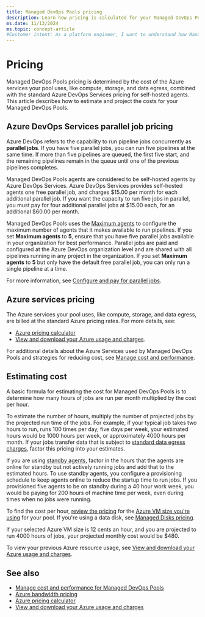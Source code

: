 ```yaml
---
title: Managed DevOps Pools pricing
description: Learn how pricing is calculated for your Managed DevOps Pools.
ms.date: 11/13/2024
ms.topic: concept-article
#Customer intent: As a platform engineer, I want to understand how Managed DevOps Pools pricing is determined so that I can estimate my projected cost.
---
```


# Pricing

Managed DevOps Pools pricing is determined by the cost of the Azure services your pool uses, like compute, storage, and data egress, combined with the standard Azure DevOps Services pricing for self-hosted agents. This article describes how to estimate and project the costs for your Managed DevOps Pools.

## Azure DevOps Services parallel job pricing

Azure DevOps refers to the capability to run pipeline jobs concurrently as **parallel jobs**. If you have five parallel jobs, you can run five pipelines at the same time. If more than five pipelines are queued, the first five start, and the remaining pipelines remain in the queue until one of the previous pipelines completes.

Managed DevOps Pools agents are considered to be self-hosted agents by Azure DevOps Services. Azure DevOps Services provides self-hosted agents one free parallel job, and charges $15.00 per month for each additional parallel job. If you want the capacity to run five jobs in parallel, you must pay for four additional parallel jobs at $15.00 each, for an additional $60.00 per month.

Managed DevOps Pools uses the [Maximum agents](./configure-pool-settings.md#maximum-agents) to configure the maximum number of agents that it makes available to run pipelines. If you set **Maximum agents** to **5**, ensure that you have five parallel jobs available in your organization for best performance. Parallel jobs are paid and configured at the Azure DevOps organization level and are shared with all pipelines running in any project in the organization. If you set **Maximum agents** to **5** but only have the default free parallel job, you can only run a single pipeline at a time.

For more information, see [Configure and pay for parallel jobs](../pipelines/licensing/concurrent-jobs.md?tabs=self-hosted).

## Azure services pricing

The Azure services your pool uses, like compute, storage, and data egress, are billed at the standard Azure pricing rates. For more details, see:

* [Azure pricing calculator](https://azure.microsoft.com/pricing/calculator/)
* [View and download your Azure usage and charges](/azure/cost-management-billing/understand/download-azure-daily-usage).

For additional details about the Azure Services used by Managed DevOps Pools and strategies for reducing cost, see [Manage cost and performance](./manage-costs.md).

## Estimating cost

A basic formula for estimating the cost for Managed DevOps Pools is to determine how many hours of jobs are run per month multiplied by the cost per hour.

To estimate the number of hours, multiply the number of projected jobs by the projected run time of the jobs. For example, if your typical job takes two hours to run, runs 100 times per day, five days per week, your estimated hours would be 1000 hours per week, or approximately 4000 hours per month. If your jobs transfer data that is subject to [standard data egress charges](https://azure.microsoft.com/pricing/details/bandwidth/), factor this pricing into your estimates.

If you are using [standby agents](./configure-scaling.md#standby-agent-mode), factor in the hours that the agents are online for standby but not actively running jobs and add that to the estimated hours. To use standby agents, you configure a provisioning schedule to keep agents online to reduce the startup time to run jobs. If you provisioned five agents to be on standby during a 40 hour work week, you would be paying for 200 hours of machine time per week, even during times when no jobs were running.

To find the cost per hour, [review the pricing](https://azure.microsoft.com/pricing/details/virtual-machines/linux/) for the [Azure VM size you're using](/azure/virtual-machines/sizes) for your pool. If you're using a data disk, see [Managed Disks pricing](https://azure.microsoft.com/pricing/details/managed-disks/).

If your selected Azure VM size is 12 cents an hour, and you are projected to run 4000 hours of jobs, your projected monthly cost would be $480.

To view your previous Azure resource usage, see [View and download your Azure usage and charges](/azure/cost-management-billing/understand/download-azure-daily-usage).

## See also

* [Manage cost and performance for Managed DevOps Pools](./manage-costs.md)
* [Azure bandwidth pricing](https://azure.microsoft.com/pricing/details/bandwidth/)
* [Azure pricing calculator](https://azure.microsoft.com/pricing/calculator/)
* [View and download your Azure usage and charges](/azure/cost-management-billing/understand/download-azure-daily-usage)

